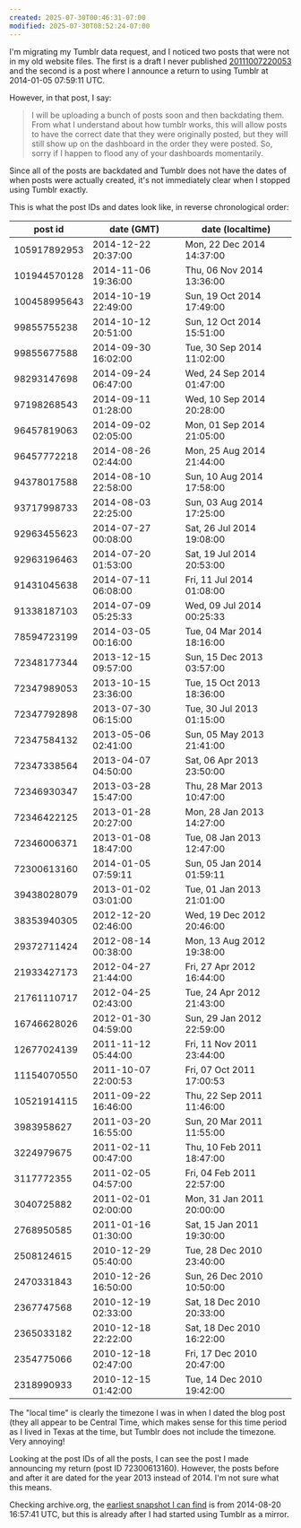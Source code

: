 ```yaml
---
created: 2025-07-30T00:46:31-07:00
modified: 2025-07-30T08:52:24-07:00
---
```


I'm migrating my Tumblr data request, and I noticed two posts that were not in my old website files. The first is a draft I never published [20111007220053](20111007220053.md) and the second is a post where I announce a return to using Tumblr at 2014-01-05 07:59:11 UTC.

However, in that post, I say:

> I will be uploading a bunch of posts soon and then backdating them. From what I understand about how tumblr works, this will allow posts to have the correct date that they were originally posted, but they will still show up on the dashboard in the order they were posted. So, sorry if I happen to flood any of your dashboards momentarily.

Since all of the posts are backdated and Tumblr does not have the dates of when posts were actually created, it's not immediately clear when I stopped using Tumblr exactly.

This is what the post IDs and dates look like, in reverse chronological order:

| post id | date (GMT) | date (localtime) |
|---|---|---|
| 105917892953 | 2014-12-22 20:37:00 | Mon, 22 Dec 2014 14:37:00 |
| 101944570128 | 2014-11-06 19:36:00 | Thu, 06 Nov 2014 13:36:00 |
| 100458995643 | 2014-10-19 22:49:00 | Sun, 19 Oct 2014 17:49:00 |
| 99855755238 | 2014-10-12 20:51:00 | Sun, 12 Oct 2014 15:51:00 |
| 99855677588 | 2014-09-30 16:02:00 | Tue, 30 Sep 2014 11:02:00 |
| 98293147698 | 2014-09-24 06:47:00 | Wed, 24 Sep 2014 01:47:00 |
| 97198268543 | 2014-09-11 01:28:00 | Wed, 10 Sep 2014 20:28:00 |
| 96457819063 | 2014-09-02 02:05:00 | Mon, 01 Sep 2014 21:05:00 |
| 96457772218 | 2014-08-26 02:44:00 | Mon, 25 Aug 2014 21:44:00 |
| 94378017588 | 2014-08-10 22:58:00 | Sun, 10 Aug 2014 17:58:00 |
| 93717998733 | 2014-08-03 22:25:00 | Sun, 03 Aug 2014 17:25:00 |
| 92963455623 | 2014-07-27 00:08:00 | Sat, 26 Jul 2014 19:08:00 |
| 92963196463 | 2014-07-20 01:53:00 | Sat, 19 Jul 2014 20:53:00 |
| 91431045638 | 2014-07-11 06:08:00 | Fri, 11 Jul 2014 01:08:00 |
| 91338187103 | 2014-07-09 05:25:33 | Wed, 09 Jul 2014 00:25:33 |
| 78594723199 | 2014-03-05 00:16:00 | Tue, 04 Mar 2014 18:16:00 |
| 72348177344 | 2013-12-15 09:57:00 | Sun, 15 Dec 2013 03:57:00 |
| 72347989053 | 2013-10-15 23:36:00 | Tue, 15 Oct 2013 18:36:00 |
| 72347792898 | 2013-07-30 06:15:00 | Tue, 30 Jul 2013 01:15:00 |
| 72347584132 | 2013-05-06 02:41:00 | Sun, 05 May 2013 21:41:00 |
| 72347338564 | 2013-04-07 04:50:00 | Sat, 06 Apr 2013 23:50:00 |
| 72346930347 | 2013-03-28 15:47:00 | Thu, 28 Mar 2013 10:47:00 |
| 72346422125 | 2013-01-28 20:27:00 | Mon, 28 Jan 2013 14:27:00 |
| 72346006371 | 2013-01-08 18:47:00 | Tue, 08 Jan 2013 12:47:00 |
| 72300613160 | 2014-01-05 07:59:11 | Sun, 05 Jan 2014 01:59:11 |
| 39438028079 | 2013-01-02 03:01:00 | Tue, 01 Jan 2013 21:01:00 |
| 38353940305 | 2012-12-20 02:46:00 | Wed, 19 Dec 2012 20:46:00 |
| 29372711424 | 2012-08-14 00:38:00 | Mon, 13 Aug 2012 19:38:00 |
| 21933427173 | 2012-04-27 21:44:00 | Fri, 27 Apr 2012 16:44:00 |
| 21761110717 | 2012-04-25 02:43:00 | Tue, 24 Apr 2012 21:43:00 |
| 16746628026 | 2012-01-30 04:59:00 | Sun, 29 Jan 2012 22:59:00 |
| 12677024139 | 2011-11-12 05:44:00 | Fri, 11 Nov 2011 23:44:00 |
| 11154070550 | 2011-10-07 22:00:53 | Fri, 07 Oct 2011 17:00:53 |
| 10521914115 | 2011-09-22 16:46:00 | Thu, 22 Sep 2011 11:46:00 |
| 3983958627 | 2011-03-20 16:55:00 | Sun, 20 Mar 2011 11:55:00 |
| 3224979675 | 2011-02-11 00:47:00 | Thu, 10 Feb 2011 18:47:00 |
| 3117772355 | 2011-02-05 04:57:00 | Fri, 04 Feb 2011 22:57:00 |
| 3040725882 | 2011-02-01 02:00:00 | Mon, 31 Jan 2011 20:00:00 |
| 2768950585 | 2011-01-16 01:30:00 | Sat, 15 Jan 2011 19:30:00 |
| 2508124615 | 2010-12-29 05:40:00 | Tue, 28 Dec 2010 23:40:00 |
| 2470331843 | 2010-12-26 16:50:00 | Sun, 26 Dec 2010 10:50:00 |
| 2367747568 | 2010-12-19 02:33:00 | Sat, 18 Dec 2010 20:33:00 |
| 2365033182 | 2010-12-18 22:22:00 | Sat, 18 Dec 2010 16:22:00 |
| 2354775066 | 2010-12-18 02:47:00 | Fri, 17 Dec 2010 20:47:00 |
| 2318990933 | 2010-12-15 01:42:00 | Tue, 14 Dec 2010 19:42:00 |

The "local time" is clearly the timezone I was in when I dated the blog post (they all appear to be Central Time, which makes sense for this time period as I lived in Texas at the time, but Tumblr does not include the timezone. Very annoying!

Looking at the post IDs of all the posts, I can see the post I made announcing my return (post ID 72300613160). However, the posts before and after it are dated for the year 2013 instead of 2014. I'm not sure what this means.

Checking archive.org, the [earliest snapshot I can find](https://web.archive.org/web/20140820165741/https://dpek.tumblr.com/) is from 2014-08-20 16:57:41 UTC, but this is already after I had started using Tumblr as a mirror.
